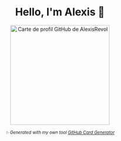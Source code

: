 <div align="center">
  <h1 align="center">Hello, I'm Alexis  👋</h1>
  
<p align="center">
  <img src="https://profile-card-generator-pi.vercel.app/api/card?user=AlexisRevol&template=dark" alt="Carte de profil GitHub de AlexisRevol" width="270" />
</p>
<p align="center">
  <small><em>✨ Generated with my own tool <a href="https://github.com/AlexisRevol/profile-card-generator">GitHub Card Generator</a></em></small>
</p>
    
